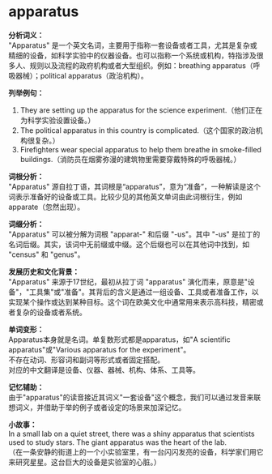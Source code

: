 # apparatus

**分析词义：**  
"Apparatus" 是一个英文名词，主要用于指称一套设备或者工具，尤其是复杂或精细的设备，如科学实验中的仪器设备。也可以指称一个系统或机构，特指涉及很多人、规则以及流程的政府机构或者大型组织。例如：breathing apparatus（呼吸器械）；political apparatus（政治机构）。

  

**列举例句：**

  

1.  They are setting up the apparatus for the science experiment.（他们正在为科学实验设置设备。）
2.  The political apparatus in this country is complicated.（这个国家的政治机构很复杂。）
3.  Firefighters wear special apparatus to help them breathe in smoke-filled buildings.（消防员在烟雾弥漫的建筑物里需要穿戴特殊的呼吸器械。）

  

**词根分析：**  
"Apparatus" 源自拉丁语，其词根是“apparatus”，意为“准备”，一种解读是这个词表示准备好的设备或工具。比较少见的其他英文单词由此词根衍生，例如apparate（忽然出现）。

  

**词缀分析：**  
"Apparatus" 可以被分解为词根 "apparat-" 和后缀 "-us"。其中 "-us" 是拉丁的名词后缀。其实，该词中无前缀或中缀。这个后缀也可以在其他词中找到，如 "census" 和 "genus"。

  

**发展历史和文化背景：**  
"Apparatus" 来源于17世纪，最初从拉丁词 "apparatus" 演化而来，原意是"设备"，"工具集"或"准备"。其背后的含义是通过一组设备、工具或者准备工作，以实现某个操作或达到某种目标。这个词在欧美文化中通常用来表示高科技，精密或者复杂的设备或者系统。

  

**单词变形：**  
Apparatus本身就是名词。单复数形式都是apparatus，如"A scientific apparatus"或"Various apparatus for the experiment"。  
不存在动词、形容词和副词等形式或者固定搭配。  
对应的中文翻译是设备、仪器、器械、机构、体系、工具等。

  

**记忆辅助：**  
由于"apparatus"的读音接近其词义"一套设备"这个概念，我们可以通过发音来联想词义，并借助于举的例子或者设定的场景来加深记忆。

  

**小故事：**  
In a small lab on a quiet street, there was a shiny apparatus that scientists used to study stars. The giant apparatus was the heart of the lab.  
（在一条安静的街道上的一个小实验室里，有一台闪闪发亮的设备，科学家们用它来研究星星。这台巨大的设备是实验室的心脏。）
